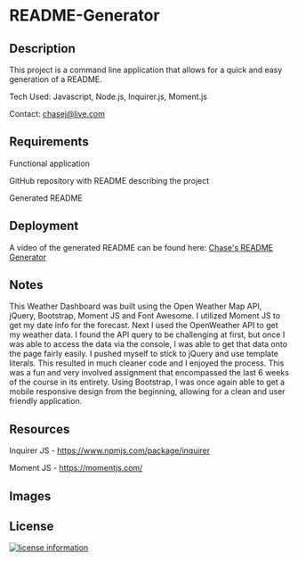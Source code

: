 # README-Generator

## Description

This project is a command line application that allows for a quick and easy generation of a README.

Tech Used: Javascript, Node.js, Inquirer.js, Moment.js

Contact: chasej@live.com

## Requirements

Functional application

GitHub repository with README describing the project

Generated README

## Deployment

A video of the generated README can be found here: [Chase's README Generator](https://youtu.be/PuYBagscR2U)

## Notes

This Weather Dashboard was built using the Open Weather Map API, jQuery, Bootstrap, Moment JS and Font Awesome. I utilized Moment JS to get my date info for the forecast. Next I used the OpenWeather API to get my weather data. I found the API query to be challenging at first, but once I was able to access the data via the console, I was able to get that data onto the page fairly easily. I pushed myself to stick to jQuery and use template literals. This resulted in much cleaner code and I enjoyed the process. This was a fun and very involved assignment that encompassed the last 6 weeks of the course in its entirety. Using Bootstrap, I was once again able to get a mobile responsive design from the beginning, allowing for a clean and user friendly application.

## Resources

Inquirer JS - https://www.npmjs.com/package/inquirer

Moment JS - https://momentjs.com/


## Images

## License

[![license information](https://img.shields.io/badge/license-MIT-blue)](https://github.com/johnstoc13/README-Generator/blob/master/LICENSE)
